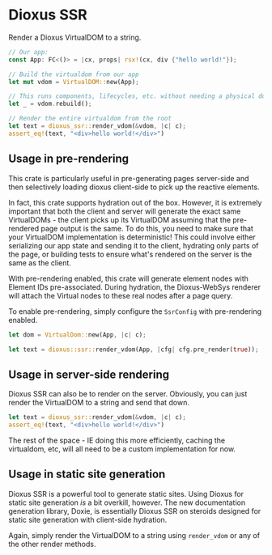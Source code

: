 # Dioxus SSR

Render a Dioxus VirtualDOM to a string.


```rust
// Our app:
const App: FC<()> = |cx, props| rsx!(cx, div {"hello world!"});

// Build the virtualdom from our app
let mut vdom = VirtualDOM::new(App);

// This runs components, lifecycles, etc. without needing a physical dom. Some features (like noderef) won't work.
let _ = vdom.rebuild();

// Render the entire virtualdom from the root
let text = dioxus_ssr::render_vdom(&vdom, |c| c);
assert_eq!(text, "<div>hello world!</div>")
```


## Usage in pre-rendering 

This crate is particularly useful in pre-generating pages server-side and then selectively loading dioxus client-side to pick up the reactive elements.

In fact, this crate supports hydration out of the box. However, it is extremely important that both the client and server will generate the exact same VirtualDOMs - the client picks up its VirtualDOM assuming that the pre-rendered page output is the same. To do this, you need to make sure that your VirtualDOM implementation is deterministic! This could involve either serializing our app state and sending it to the client, hydrating only parts of the page, or building tests to ensure what's rendered on the server is the same as the client.

With pre-rendering enabled, this crate will generate element nodes with Element IDs pre-associated. During hydration, the Dioxus-WebSys renderer will attach the Virtual nodes to these real nodes after a page query.

To enable pre-rendering, simply configure the `SsrConfig` with pre-rendering enabled.

```rust
let dom = VirtualDom::new(App, |c| c);

let text = dioxus::ssr::render_vdom(App, |cfg| cfg.pre_render(true));
```

## Usage in server-side rendering

Dioxus SSR can also be to render on the server. Obviously, you can just render the VirtualDOM to a string and send that down.

```rust
let text = dioxus_ssr::render_vdom(&vdom, |c| c);
assert_eq!(text, "<div>hello world!</div>")
```

The rest of the space - IE doing this more efficiently, caching the virtualdom, etc, will all need to be a custom implementation for now.

## Usage in static site generation

Dioxus SSR is a powerful tool to generate static sites. Using Dioxus for static site generation _is_ a bit overkill, however. The new documentation generation library, Doxie, is essentially Dioxus SSR on steroids designed for static site generation with client-side hydration.


Again, simply render the VirtualDOM to a string using `render_vdom` or any of the other render methods.
